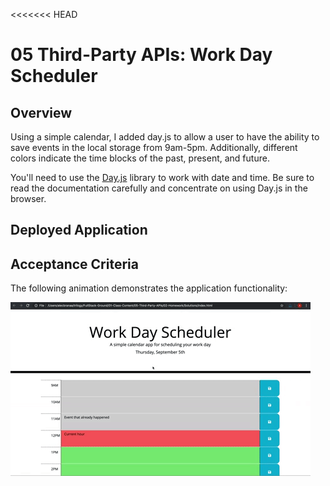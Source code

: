 <<<<<<< HEAD
# 05 Third-Party APIs: Work Day Scheduler

## Overview

Using a simple calendar, I added day.js to allow a user to have the ability to save events in the local storage from 9am-5pm. Additionally, different colors indicate the time blocks of the past, present, and future.

You'll need to use the [Day.js](https://day.js.org/en/) library to work with date and time. Be sure to read the documentation carefully and concentrate on using Day.js in the browser.

## Deployed Application

## Acceptance Criteria

The following animation demonstrates the application functionality:
<!-- @TODO: create ticket to review/update image) -->
![A user clicks on slots on the color-coded calendar and edits the events.](./Assets/05-third-party-apis-homework-demo.gif)
